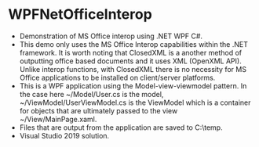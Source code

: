 # WPFNetOfficeInterop

- Demonstration of MS Office interop using .NET WPF C#.
- This demo only uses the MS Office Interop capabilities within the .NET framework. It is worth noting that ClosedXML is a another method of outputting office based documents and it uses XML (OpenXML API). Unlike interop functions, with ClosedXML there is no necessity for MS Office applications to be installed on client/server platforms.
- This is a WPF application using the Model-view-viewmodel pattern. In the case here ~/Model/User.cs is the model, ~/ViewModel/UserViewModel.cs is the ViewModel which is a container for objects that are ultimately passed to the view ~/View/MainPage.xaml.
- Files that are output from the application are saved to C:\temp.
- Visual Studio 2019 solution.